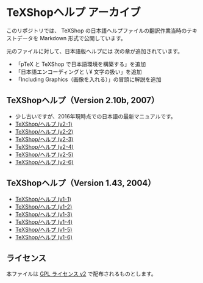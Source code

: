 TeXShopヘルプ アーカイブ
========================

このリポジトリでは、
TeXShop の日本語ヘルプファイルの翻訳作業当時のテキストデータを
Markdown 形式で公開しています。

元のファイルに対して、日本語版ヘルプには
次の章が追加されています。

* 「pTeX と TeXShop で日本語環境を構築する」を追加
* 「日本語エンコーディングと \ ¥ 文字の扱い」を追加
* 「Including Graphics（画像を入れる）」の冒頭に解説を追加

TeXShopヘルプ（Version 2.10b, 2007）
-----------------------------------
* 少し古いですが、2016年現時点での日本語の最新マニュアルです。
* [TeXShop/ヘルプ (v2-1)](help_v2_01.md)
* [TeXShop/ヘルプ (v2-2)](help_v2_02.md)
* [TeXShop/ヘルプ (v2-3)](help_v2_03.md)
* [TeXShop/ヘルプ (v2-4)](help_v2_04.md)
* [TeXShop/ヘルプ (v2-5)](help_v2_05.md)
* [TeXShop/ヘルプ (v2-6)](help_v2_06.md)

TeXShopヘルプ（Version 1.43, 2004）
----------------------------------
* [TeXShop/ヘルプ (v1-1)](help_v1_01.md)
* [TeXShop/ヘルプ (v1-2)](help_v1_02.md)
* [TeXShop/ヘルプ (v1-3)](help_v1_03.md)
* [TeXShop/ヘルプ (v1-4)](help_v1_04.md)
* [TeXShop/ヘルプ (v1-5)](help_v1_05.md)
* [TeXShop/ヘルプ (v1-6)](help_v1_06.md)

ライセンス
----------
本ファイルは [GPL ライセンス v2](LICENSE) で配布されるものとします。
